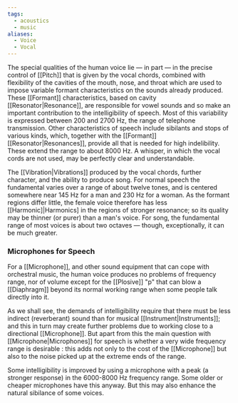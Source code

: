 ```yaml
---
tags:
  - acoustics
  - music
aliases:
  - Voice
  - Vocal
---
```

The special qualities of the human voice lie — in part — in the precise control of [[Pitch]] that is given by the vocal chords, combined with flexibility of the cavities of the mouth, nose, and throat which are used to impose variable formant characteristics on the sounds already produced. 
These [[Formant]] characteristics, based on cavity [[Resonator|Resonance]], are responsible for vowel sounds and so make an important contribution to the intelligibility of speech. Most of this variability is expressed between 200 and 2700 Hz, the range of telephone transmission. 
Other characteristics of speech include sibilants and stops of various kinds, which, together with the [[Formant]] [[Resonator|Resonances]], provide all that is needed for high indelibility. These extend the range to about 8000 Hz. A whisper, in which the vocal cords are not used, may be perfectly clear and understandable. 

The [[Vibration|Vibrations]] produced by the vocal chords, further character, and the ability to produce song. For normal speech the fundamental varies over a range of about twelve tones, and is centered somewhere near 145 Hz for a man and 230 Hz for a woman. As the formant regions differ little, the female voice therefore has less [[Harmonic]|Harmonics] in the regions of stronger resonance; so its quality may be thinner (or purer) than a man's voice. For song, the fundamental range of most voices is about two octaves — though, exceptionally, it can be much greater. 

### Microphones for Speech
For a [[Microphone]], and other sound equipment that can cope with orchestral music, the human voice produces no problems of frequency range, nor of volume except for the [[Plosive]] "p" that can blow a [[Diaphragm]] beyond its normal working range when some people talk directly into it. 

As we shall see, the demands of intelligibility require that there must be less indirect (reverberant) sound than for musical [[Instrument|Instruments]]; and this in turn may create further problems due to working close to a directional [[Microphone]]. But apart from this the main question with [[Microphone|Microphones]] for speech is whether a very wide frequency range is desirable : this adds not only to the cost of the [[Microphone]] but also to the noise picked up at the extreme ends of the range. 

Some intelligibility is improved by using a microphone with a peak (a stronger response) in the 6000-8000 Hz frequency range. Some older or cheaper microphones have this anyway. But this may also enhance the natural sibilance of some voices. 